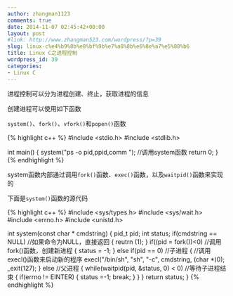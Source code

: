 ```yaml
---
author: zhangman1123
comments: true
date: 2014-11-07 02:45:42+00:00
layout: post
#link: http://www.zhangman523.com/wordpress/?p=39
slug: linux-c%e4%b9%8b%e8%bf%9b%e7%a8%8b%e6%8e%a7%e5%88%b6
title: Linux C之进程控制
wordpress_id: 39
categories:
- Linux C
---
```


进程控制可以分为进程创建、终止，获取进程的信息

创建进程可以使用如下函数

`system()`、`fork()`、`vfork()`和`popen()`函数

{% highlight c++ %}
#include <stdio.h>
#include <stdlib.h>

int main()
{
  system("ps -o pid,ppid,comm "); //调用system函数
  return 0;
}
{% endhighlight %}

system函数内部通过调用`fork()`函数、`exec()`函数，以及`waitpid()`函数来实现的

下面是`system()`函数的源代码


{% highlight c++ %}
#include <sys/types.h>
#include <sys/wait.h>
#include <errno.h>
#include <unistd.h>

int system(const char * cmdstring)
{
  pid_t pid;
  int status;
  if(cmdstring == NULL) //如果命令为NULL，直接返回
  {
   reutrn (1);
  }
  if((pid = fork())<0) //调用fork()函数，创建新进程
  {
   status = -1;
  }
  else if(pid == 0) //子进程
  {
   //调用execl()函数来启动新的程序
   execl("/bin/sh", "sh", "-c", cmdstring, (char \*)0);
   _exit(127);
  }
  else //父进程
  {
   while(waitpid(pid, &status, 0) < 0) //等待子进程结束
   {
  	if(errno != EINTER)
    {
  	 status =-1;
  	 break;
  	}
   }
  }
  return status;
}
{% endhighlight %}
